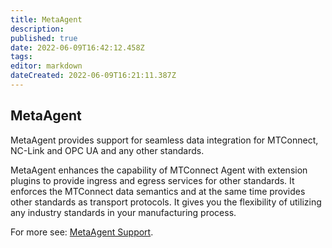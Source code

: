 ```yaml
---
title: MetaAgent
description: 
published: true
date: 2022-06-09T16:42:12.458Z
tags: 
editor: markdown
dateCreated: 2022-06-09T16:21:11.387Z
---
```


## MetaAgent

MetaAgent provides support for seamless data integration for MTConnect, NC-Link and OPC UA and any other standards. 

MetaAgent enhances the capability of MTConnect Agent with extension plugins to provide ingress and egress services for other standards. It enforces the MTConnect data semantics and at the same time provides other standards as transport protocols. It gives you the flexibility of utilizing any industry standards in your manufacturing process.

For more see: [MetaAgent Support](https://github.com/meta-logi/metaagent-support).